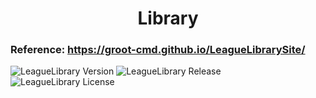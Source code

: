 <h1 align="center">Library</h1>

### Reference: https://groot-cmd.github.io/LeagueLibrarySite/

![LeagueLibrary Version](https://img.shields.io/badge/Version-2021.8.15-brightgreen)
![LeagueLibrary Release](https://img.shields.io/badge/Release-6-brightgreen)
![LeagueLibrary License](https://img.shields.io/badge/License-MIT-brightgreen)
##

